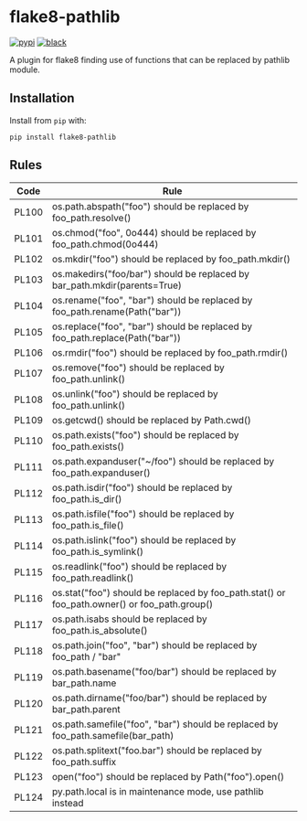 # flake8-pathlib

[![pypi][pypi-badge]](https://pypi.org/project/flake8-pathlib/)
[![black][black-badge]](https://github.com/psf/black)

A plugin for flake8 finding use of functions that can be replaced by pathlib module.

[pypi-badge]: https://badgen.net/pypi/v/flake8-pathlib
[black-badge]: https://badgen.net/badge/code%20style/black/black/

## Installation

Install from `pip` with:

`pip install flake8-pathlib`

## Rules

| Code  | Rule                                                                                         |
| ----- | -------------------------------------------------------------------------------------------- |
| PL100 | os.path.abspath("foo") should be replaced by foo_path.resolve()                              |
| PL101 | os.chmod("foo", 0o444) should be replaced by foo_path.chmod(0o444)                           |
| PL102 | os.mkdir("foo") should be replaced by foo_path.mkdir()                                       |
| PL103 | os.makedirs("foo/bar") should be replaced by bar_path.mkdir(parents=True)                    |
| PL104 | os.rename("foo", "bar") should be replaced by foo_path.rename(Path("bar"))                   |
| PL105 | os.replace("foo", "bar") should be replaced by foo_path.replace(Path("bar"))                 |
| PL106 | os.rmdir("foo") should be replaced by foo_path.rmdir()                                       |
| PL107 | os.remove("foo") should be replaced by foo_path.unlink()                                     |
| PL108 | os.unlink("foo") should be replaced by foo_path.unlink()                                     |
| PL109 | os.getcwd() should be replaced by Path.cwd()                                                 |
| PL110 | os.path.exists("foo") should be replaced by foo_path.exists()                                |
| PL111 | os.path.expanduser("~/foo") should be replaced by foo_path.expanduser()                      |
| PL112 | os.path.isdir("foo") should be replaced by foo_path.is_dir()                                 |
| PL113 | os.path.isfile("foo") should be replaced by foo_path.is_file()                               |
| PL114 | os.path.islink("foo") should be replaced by foo_path.is_symlink()                            |
| PL115 | os.readlink("foo") should be replaced by foo_path.readlink()                                 |
| PL116 | os.stat("foo") should be replaced by foo_path.stat() or foo_path.owner() or foo_path.group() |
| PL117 | os.path.isabs should be replaced by foo_path.is_absolute()                                   |
| PL118 | os.path.join("foo", "bar") should be replaced by foo_path / "bar"                            |
| PL119 | os.path.basename("foo/bar") should be replaced by bar_path.name                              |
| PL120 | os.path.dirname("foo/bar") should be replaced by bar_path.parent                             |
| PL121 | os.path.samefile("foo", "bar") should be replaced by foo_path.samefile(bar_path)             |
| PL122 | os.path.splitext("foo.bar") should be replaced by foo_path.suffix                            |
| PL123 | open("foo") should be replaced by Path("foo").open()                                         |
| PL124 | py.path.local is in maintenance mode, use pathlib instead                                    |
